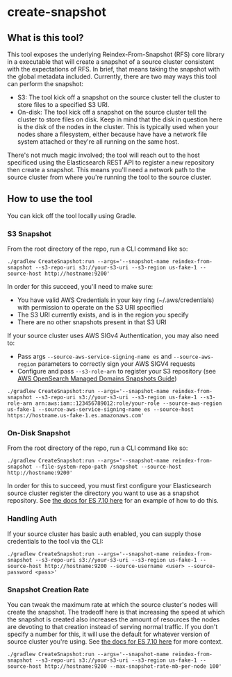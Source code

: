# create-snapshot

## What is this tool?

This tool exposes the underlying Reindex-From-Snapshot (RFS) core library in a executable that will create a snapshot of a source cluster consistent with the expectations of RFS.  In brief, that means taking the snapshot with the global metadata included.  Currently, there are two may ways this tool can perform the snapshot:

* S3: The tool kick off a snapshot on the source cluster tell the cluster to store files to a specified S3 URI.
* On-disk: The tool kick off a snapshot on the source cluster tell the cluster to store files on disk.  Keep in mind that the disk in question here is the disk of the nodes in the cluster.  This is typically used when your nodes share a filesystem, either because have have a network file system attached or they're all running on the same host.

There's not much magic involved; the tool will reach out to the host specificed using the Elasticsearch REST API to register a new repository then create a snapshot.  This means you'll need a network path to the source cluster from where you're running the tool to the source cluster.

## How to use the tool

You can kick off the tool locally using Gradle.

### S3 Snapshot

From the root directory of the repo, run a CLI command like so:

```shell
./gradlew CreateSnapshot:run --args='--snapshot-name reindex-from-snapshot --s3-repo-uri s3://your-s3-uri --s3-region us-fake-1 --source-host http://hostname:9200'
```

In order for this succeed, you'll need to make sure:
* You have valid AWS Credentials in your key ring (~/.aws/credentials) with permission to operate on the S3 URI specified
* The S3 URI currently exists, and is in the region you specify
* There are no other snapshots present in that S3 URI

If your source cluster uses AWS SIGv4 Authentication, you may also need to:
* Pass args `--source-aws-service-signing-name es` and `--source-aws-region` parameters to correctly sign your AWS SIGV4 requests
* Configure and pass `--s3-role-arn` to register your S3 repository (see [AWS OpenSearch Managed Domains Snapshots Guide](https://docs.aws.amazon.com/opensearch-service/latest/developerguide/managedomains-snapshots.html))

```shell
./gradlew CreateSnapshot:run --args='--snapshot-name reindex-from-snapshot --s3-repo-uri s3://your-s3-uri --s3-region us-fake-1 --s3-role-arn arn:aws:iam::123456789012:role/your-role --source-aws-region us-fake-1 --source-aws-service-signing-name es --source-host https://hostname.us-fake-1.es.amazonaws.com'
```

### On-Disk Snapshot

From the root directory of the repo, run a CLI command like so:

```shell
./gradlew CreateSnapshot:run --args='--snapshot-name reindex-from-snapshot --file-system-repo-path /snapshot --source-host http://hostname:9200'
```

In order for this to succeed, you must first configure your Elasticsearch source cluster register the directory you want to use as a snapshot repository.  See [the docs for ES 7.10 here](https://www.elastic.co/guide/en/elasticsearch/reference/7.10/snapshots-register-repository.html#snapshots-filesystem-repository) for an example of how to do this.

### Handling Auth

If your source cluster has basic auth enabled, you can supply those credentials to the tool via the CLI:

```shell
./gradlew CreateSnapshot:run --args='--snapshot-name reindex-from-snapshot --s3-repo-uri s3://your-s3-uri --s3-region us-fake-1 --source-host http://hostname:9200 --source-username <user> --source-password <pass>'
```

### Snapshot Creation Rate

You can tweak the maximum rate at which the source cluster's nodes will create the snapshot.  The tradeoff here is that increasing the speed at which the snapshot is created also increases the amount of resources the nodes are devoting to that creation instead of serving normal traffic.  If you don't specify a number for this, it will use the default for whatever version of source cluster you're using.  See [the docs for ES 7.10 here](https://www.elastic.co/guide/en/elasticsearch/reference/7.10/put-snapshot-repo-api.html#put-snapshot-repo-api-request-body) for more context.

```shell
./gradlew CreateSnapshot:run --args='--snapshot-name reindex-from-snapshot --s3-repo-uri s3://your-s3-uri --s3-region us-fake-1 --source-host http://hostname:9200 --max-snapshot-rate-mb-per-node 100'
```
